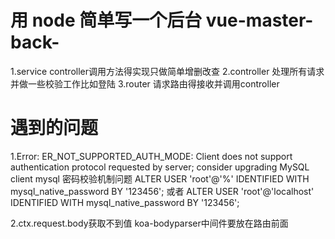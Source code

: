 # 用 node 简单写一个后台 vue-master-back-

1.service controller调用方法得实现只做简单增删改查
2.controller 处理所有请求并做一些校验工作比如登陆
3.router 请求路由得接收并调用controller

# 遇到的问题

1.Error: ER_NOT_SUPPORTED_AUTH_MODE: Client does not support authentication protocol requested by server; consider upgrading MySQL client
mysql 密码校验机制问题
ALTER USER 'root'@'%' IDENTIFIED WITH mysql_native_password BY '123456';
或者
ALTER USER 'root'@'localhost' IDENTIFIED WITH mysql_native_password BY '123456';

2.ctx.request.body获取不到值
koa-bodyparser中间件要放在路由前面